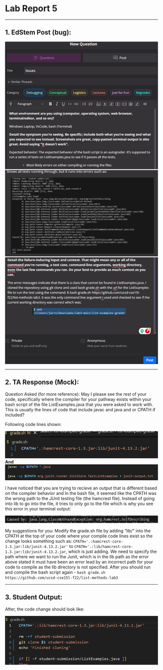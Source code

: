 # Lab Report 5
***

## 1. EdStem Post (bug):

![image](ennt11.png)
![image](ennt21.png)
![image](ennt13.png)
***

## 2. TA Response (Mock):

Question Asked (for more reference): May I please see the rest of your code, specifically where the compiler for your pathway exists within your bash script of the file ListExamples.java that you were asked to work with. This is usually the lines of code that include javac and java and or CPATH if included?

Following code lines shown:

![image](ennt17.png)
**And**
![image](ennt16.png)

I have noticed that you are trying to recieve an output that is different based on the compiler behavior and In the bash file, it seemed like the CPATH was the wrong path to the JUnit testing file (the hamcrest file). Instead of going into lib to go into the file, it tries to only go to the file which is why you see this error in your terminal output:

![image](ennt14.png)

 My suggestions for you: Modify the grade.sh file by adding “lib/” into the CPATH at the top of your code where your compile code lines exist so the change looks something such as: `CPATH='.:hamcrest-core-1.3.jar:lib/junit-4.13.2.jar'` to `CPATH='.:lib/hamcrest-core-1.3.jar:lib/junit-4.13.2.jar`, which is just adding. We need to specify the path where we want to run the Junit, which is in the lib path as the error above stated it must have been an error lead by an incorrect path for your code to compile as the lib directory is not specified. After you should run and compile the bash script again - `bash grade.sh https://github.com/ucsd-cse15l-f22/list-methods-lab3`
***

## 3. Student Output:

After, the code change should look like:

![image](ennt15.png)



